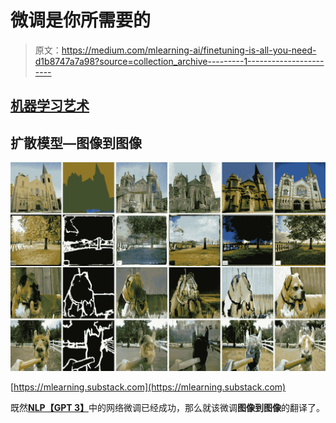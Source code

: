 # 微调是你所需要的

> 原文：<https://medium.com/mlearning-ai/finetuning-is-all-you-need-d1b8747a7a98?source=collection_archive---------1----------------------->

## [机器学习艺术](https://mlearning.substack.com)

## 扩散模型—图像到图像

[![](img/cac2d85aeb0fef2b8f60dcd1e22d8e36.png)](https://mlearning.substack.com)

[https://mlearning.substack.com](https://mlearning.substack.com)

既然[**NLP【GPT 3】**](/mlearning-ai/is-gpt-3-for-free-7ec8c2d904b6)中的网络微调已经成功，那么就该微调**图像到图像**的翻译了。